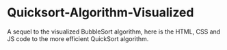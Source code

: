# Quicksort-Algorithm-Visualized
A sequel to the visualized BubbleSort algorithm, here is the HTML, CSS and JS code to the more efficient QuickSort algorithm.
